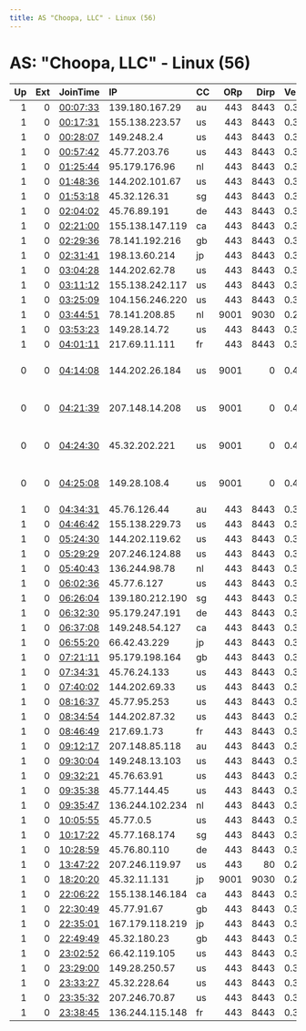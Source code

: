 ```yaml
---
title: AS "Choopa, LLC" - Linux (56)
---
```


# AS: "Choopa, LLC" - Linux (56)

|   Up |   Ext | JoinTime                                                                                            | IP              | CC   |   ORp |   Dirp | Version   | Contact                  | Nickname      |   eFamMembers |
|-----:|------:|:----------------------------------------------------------------------------------------------------|:----------------|:-----|------:|-------:|:----------|:-------------------------|:--------------|--------------:|
|    1 |     0 | [00:07:33](https://metrics.torproject.org/rs.html#details/71C613D8156E7E360835AB2FBFA698B84A327750) | 139.180.167.29  | au   |   443 |   8443 | 0.3.5.8   | None                     | Unnamed       |             1 |
|    1 |     0 | [00:17:31](https://metrics.torproject.org/rs.html#details/0BC069070A07B34942A6A4289073E087314C0F94) | 155.138.223.57  | us   |   443 |   8443 | 0.3.5.8   | None                     | Unnamed       |             1 |
|    1 |     0 | [00:28:07](https://metrics.torproject.org/rs.html#details/F3E45C6ECDCA459A043EF303098C8E88A42B4908) | 149.248.2.4     | us   |   443 |   8443 | 0.3.5.8   | None                     | Unnamed       |             1 |
|    1 |     0 | [00:57:42](https://metrics.torproject.org/rs.html#details/4575087645ED31301D805B13D15BAC3370F485F2) | 45.77.203.76    | us   |   443 |   8443 | 0.3.5.8   | None                     | Unnamed       |             1 |
|    1 |     0 | [01:25:44](https://metrics.torproject.org/rs.html#details/97192FE573162D13E7CDDEFBC8EEC4875547D7A8) | 95.179.176.96   | nl   |   443 |   8443 | 0.3.5.8   | None                     | Unnamed       |             1 |
|    1 |     0 | [01:48:36](https://metrics.torproject.org/rs.html#details/1775279206F3B16DA68AC684F5F5CBAF505A8E6B) | 144.202.101.67  | us   |   443 |   8443 | 0.3.5.8   | None                     | Unnamed       |             1 |
|    1 |     0 | [01:53:18](https://metrics.torproject.org/rs.html#details/CA23C1B0DA23AA44821C95034026EEDFA4BD709C) | 45.32.126.31    | sg   |   443 |   8443 | 0.3.5.8   | None                     | Unnamed       |             1 |
|    1 |     0 | [02:04:02](https://metrics.torproject.org/rs.html#details/3AF0BF8FE2F47844CB2A7CBDD3172EF9822D2459) | 45.76.89.191    | de   |   443 |   8443 | 0.3.5.8   | None                     | Unnamed       |             1 |
|    1 |     0 | [02:21:00](https://metrics.torproject.org/rs.html#details/D2299DDBFD4A58BFDF8CB24C4A1E771F1EE103BF) | 155.138.147.119 | ca   |   443 |   8443 | 0.3.5.8   | None                     | Unnamed       |             1 |
|    1 |     0 | [02:29:36](https://metrics.torproject.org/rs.html#details/78E7AC475E90EFC7CE425A3177E34B5EEEC2BB7C) | 78.141.192.216  | gb   |   443 |   8443 | 0.3.5.8   | None                     | Unnamed       |             1 |
|    1 |     0 | [02:31:41](https://metrics.torproject.org/rs.html#details/7814A3848C6E11C4689C1F45DCCE23B8C7B3D6CD) | 198.13.60.214   | jp   |   443 |   8443 | 0.3.5.8   | None                     | Unnamed       |             1 |
|    1 |     0 | [03:04:28](https://metrics.torproject.org/rs.html#details/F6E466596424E8DF2E495EE4AB677449ED40BA5E) | 144.202.62.78   | us   |   443 |   8443 | 0.3.5.8   | None                     | Unnamed       |             1 |
|    1 |     0 | [03:11:12](https://metrics.torproject.org/rs.html#details/BB092BFBF6E6C24A62C6E39E8A35865303792096) | 155.138.242.117 | us   |   443 |   8443 | 0.3.5.8   | None                     | Unnamed       |             1 |
|    1 |     0 | [03:25:09](https://metrics.torproject.org/rs.html#details/558B44C38866C2D021BFC32DF525913A9BA0D511) | 104.156.246.220 | us   |   443 |   8443 | 0.3.5.8   | None                     | Unnamed       |             1 |
|    1 |     0 | [03:44:51](https://metrics.torproject.org/rs.html#details/192FAB80F2F9EC37618307376489A1A98E5BD2A6) | 78.141.208.85   | nl   |  9001 |   9030 | 0.2.9.11  | None                     | balboa        |             1 |
|    1 |     0 | [03:53:23](https://metrics.torproject.org/rs.html#details/4F56DE33ED5330B5944569831B6AA35C7847F331) | 149.28.14.72    | us   |   443 |   8443 | 0.3.5.8   | None                     | Unnamed       |             1 |
|    1 |     0 | [04:01:11](https://metrics.torproject.org/rs.html#details/737C9BE900DD868CDDB593F324209E9D67BE7AB2) | 217.69.11.111   | fr   |   443 |   8443 | 0.3.5.8   | None                     | Unnamed       |             1 |
|    0 |     0 | [04:14:08](https://metrics.torproject.org/rs.html#details/F2143B33A6C045EC143F9B71A03D367C5D555024) | 144.202.26.184  | us   |  9001 |      0 | 0.4.1.6   | fuckclown at gfy tor-rel | exitnopefin01 |             1 |
|    0 |     0 | [04:21:39](https://metrics.torproject.org/rs.html#details/4826E199C8A58470D276BBC1891BD089C3AE4C3C) | 207.148.14.208  | us   |  9001 |      0 | 0.4.1.6   | fuckclown at gfy tor-rel | exitnopefin01 |             1 |
|    0 |     0 | [04:24:30](https://metrics.torproject.org/rs.html#details/F77AC8E025EA0C77AD89E8E552C2DA7B53285880) | 45.32.202.221   | us   |  9001 |      0 | 0.4.1.6   | fuckclown at gfy tor-rel | exitnopefin01 |             1 |
|    0 |     0 | [04:25:08](https://metrics.torproject.org/rs.html#details/6D9945872C85472F2B2C7D6C4F7A5C891D3B2440) | 149.28.108.4    | us   |  9001 |      0 | 0.4.1.6   | fuckclown at gfy tor-rel | exitnopefin01 |             1 |
|    1 |     0 | [04:34:31](https://metrics.torproject.org/rs.html#details/3F3E3165D5640E6254EE729E9F992E4E909EA31A) | 45.76.126.44    | au   |   443 |   8443 | 0.3.5.8   | None                     | Unnamed       |             1 |
|    1 |     0 | [04:46:42](https://metrics.torproject.org/rs.html#details/F79ED159BE0AAD8289B8187EA0AE270B77D24241) | 155.138.229.73  | us   |   443 |   8443 | 0.3.5.8   | None                     | Unnamed       |             1 |
|    1 |     0 | [05:24:30](https://metrics.torproject.org/rs.html#details/9709364DCAEA397DC4B1696D93A09B6C4A2330F7) | 144.202.119.62  | us   |   443 |   8443 | 0.3.5.8   | None                     | Unnamed       |             1 |
|    1 |     0 | [05:29:29](https://metrics.torproject.org/rs.html#details/15D7A77374151252C51FB5C111D9790DBAE79BEF) | 207.246.124.88  | us   |   443 |   8443 | 0.3.5.8   | None                     | Unnamed       |             1 |
|    1 |     0 | [05:40:43](https://metrics.torproject.org/rs.html#details/3F76742B09EF5C4658EDE3BB3280A1760B458E99) | 136.244.98.78   | nl   |   443 |   8443 | 0.3.5.8   | None                     | Unnamed       |             1 |
|    1 |     0 | [06:02:36](https://metrics.torproject.org/rs.html#details/1D7FE38AEC62C4933C07963FCF8D94AABE78D252) | 45.77.6.127     | us   |   443 |   8443 | 0.3.5.8   | None                     | Unnamed       |             1 |
|    1 |     0 | [06:26:04](https://metrics.torproject.org/rs.html#details/3D49D7DD918D4F1D9F69958BACBB059F18030D8F) | 139.180.212.190 | sg   |   443 |   8443 | 0.3.5.8   | None                     | Unnamed       |             1 |
|    1 |     0 | [06:32:30](https://metrics.torproject.org/rs.html#details/E68677C3639C2FCF2F0DCC2E85D40BA899BB64E8) | 95.179.247.191  | de   |   443 |   8443 | 0.3.5.8   | None                     | Unnamed       |             1 |
|    1 |     0 | [06:37:08](https://metrics.torproject.org/rs.html#details/31E2E786C7239C94F5A3AEDC2D0A604FA63BC21E) | 149.248.54.127  | ca   |   443 |   8443 | 0.3.5.8   | None                     | Unnamed       |             1 |
|    1 |     0 | [06:55:20](https://metrics.torproject.org/rs.html#details/CAAA9956EC1100B23BB5588537931A353F466D31) | 66.42.43.229    | jp   |   443 |   8443 | 0.3.5.8   | None                     | Unnamed       |             1 |
|    1 |     0 | [07:21:11](https://metrics.torproject.org/rs.html#details/A44C9DBA30865D346DEC2902FE0310EDE4B0D00A) | 95.179.198.164  | gb   |   443 |   8443 | 0.3.5.8   | None                     | Unnamed       |             1 |
|    1 |     0 | [07:34:31](https://metrics.torproject.org/rs.html#details/9FA5689274986F84F16F98AB783D7348B47E3B68) | 45.76.24.133    | us   |   443 |   8443 | 0.3.5.8   | None                     | Unnamed       |             1 |
|    1 |     0 | [07:40:02](https://metrics.torproject.org/rs.html#details/CDEEF8DA71BAFAF0E207E25ABD05F3A90661E47C) | 144.202.69.33   | us   |   443 |   8443 | 0.3.5.8   | None                     | Unnamed       |             1 |
|    1 |     0 | [08:16:37](https://metrics.torproject.org/rs.html#details/96931E8F06E0838A396FE7835F5D4F2401C02035) | 45.77.95.253    | us   |   443 |   8443 | 0.3.5.8   | None                     | Unnamed       |             1 |
|    1 |     0 | [08:34:54](https://metrics.torproject.org/rs.html#details/1858B50A5700C31B8C249CAEBD7E0667AA7AAB5F) | 144.202.87.32   | us   |   443 |   8443 | 0.3.5.8   | None                     | Unnamed       |             1 |
|    1 |     0 | [08:46:49](https://metrics.torproject.org/rs.html#details/004B2E4C81F13FE00C5876B5A8A230077203C128) | 217.69.1.73     | fr   |   443 |   8443 | 0.3.5.8   | None                     | Unnamed       |             1 |
|    1 |     0 | [09:12:17](https://metrics.torproject.org/rs.html#details/84EBAF76301A3C7E11E97E3CF5B35AD1EC02B3B7) | 207.148.85.118  | au   |   443 |   8443 | 0.3.5.8   | None                     | Unnamed       |             1 |
|    1 |     0 | [09:30:04](https://metrics.torproject.org/rs.html#details/5BC1D8747987BEE0DF1FBE96C2109C8B41E10D99) | 149.248.13.103  | us   |   443 |   8443 | 0.3.5.8   | None                     | Unnamed       |             1 |
|    1 |     0 | [09:32:21](https://metrics.torproject.org/rs.html#details/A65913262AECB25EA74E39054042240424755584) | 45.76.63.91     | us   |   443 |   8443 | 0.3.5.8   | None                     | Unnamed       |             1 |
|    1 |     0 | [09:35:38](https://metrics.torproject.org/rs.html#details/7A4B5FCBDE99EECC0D9703E403F26CF8FBABECA8) | 45.77.144.45    | us   |   443 |   8443 | 0.3.5.8   | None                     | Unnamed       |             1 |
|    1 |     0 | [09:35:47](https://metrics.torproject.org/rs.html#details/458CA4D024336C01408FE7EA7FB5F23231E71C38) | 136.244.102.234 | nl   |   443 |   8443 | 0.3.5.8   | None                     | Unnamed       |             1 |
|    1 |     0 | [10:05:55](https://metrics.torproject.org/rs.html#details/2642A154DB0B5961BDE60529507A68A551116FC8) | 45.77.0.5       | us   |   443 |   8443 | 0.3.5.8   | None                     | Unnamed       |             1 |
|    1 |     0 | [10:17:22](https://metrics.torproject.org/rs.html#details/3D1748934FD27A4E6E8DDEEE1765C7032CCDD65B) | 45.77.168.174   | sg   |   443 |   8443 | 0.3.5.8   | None                     | Unnamed       |             1 |
|    1 |     0 | [10:28:59](https://metrics.torproject.org/rs.html#details/C019E2B1A8AA043DB0F2A2F2521C1911D36CB54D) | 45.76.80.110    | de   |   443 |   8443 | 0.3.5.8   | None                     | Unnamed       |             1 |
|    1 |     0 | [13:47:22](https://metrics.torproject.org/rs.html#details/607E6005FCDA10661E64460AAB5084E5D865303A) | 207.246.119.97  | us   |   443 |     80 | 0.2.9.11  | None                     | teenynoise    |             1 |
|    1 |     0 | [18:20:20](https://metrics.torproject.org/rs.html#details/E8BE4D2B60FCC24B103CECD62414BEBCFFFC0836) | 45.32.11.131    | jp   |  9001 |   9030 | 0.2.9.13  | None                     | serofish      |             1 |
|    1 |     0 | [22:06:22](https://metrics.torproject.org/rs.html#details/44EDF728403AECCB69318308EA430EF8BB4E5A72) | 155.138.146.184 | ca   |   443 |   8443 | 0.3.5.8   | None                     | Unnamed       |             1 |
|    1 |     0 | [22:30:49](https://metrics.torproject.org/rs.html#details/DA59ED1289888FDA1611CFF9A668A030E3D0CA98) | 45.77.91.67     | gb   |   443 |   8443 | 0.3.5.8   | None                     | Unnamed       |             1 |
|    1 |     0 | [22:35:01](https://metrics.torproject.org/rs.html#details/687572A07E162F3CCCCF8D22DAE36BB2573A092E) | 167.179.118.219 | jp   |   443 |   8443 | 0.3.5.8   | None                     | Unnamed       |             1 |
|    1 |     0 | [22:49:49](https://metrics.torproject.org/rs.html#details/41D1F55FDB1EBDD41CA6B417BF89CC077E3917EB) | 45.32.180.23    | gb   |   443 |   8443 | 0.3.5.8   | None                     | Unnamed       |             1 |
|    1 |     0 | [23:02:52](https://metrics.torproject.org/rs.html#details/0B4637608C5F838067EFAD5CDE39DE600E4906FB) | 66.42.119.105   | us   |   443 |   8443 | 0.3.5.8   | None                     | Unnamed       |             1 |
|    1 |     0 | [23:29:00](https://metrics.torproject.org/rs.html#details/01EC5341050E3F45E5F4BF471CA1106525076801) | 149.28.250.57   | us   |   443 |   8443 | 0.3.5.8   | None                     | Unnamed       |             1 |
|    1 |     0 | [23:33:27](https://metrics.torproject.org/rs.html#details/07D0A4700838919DCE60E1FC1909AE1D5A9DFA08) | 45.32.228.64    | us   |   443 |   8443 | 0.3.5.8   | None                     | Unnamed       |             1 |
|    1 |     0 | [23:35:32](https://metrics.torproject.org/rs.html#details/879C6530200221B697FE03A12C3C3C4568B7835A) | 207.246.70.87   | us   |   443 |   8443 | 0.3.5.8   | None                     | Unnamed       |             1 |
|    1 |     0 | [23:38:45](https://metrics.torproject.org/rs.html#details/A52264F4DFFC2FC2DEE714908D8138BD0E46A882) | 136.244.115.148 | fr   |   443 |   8443 | 0.3.5.8   | None                     | Unnamed       |             1 |
